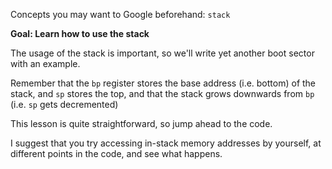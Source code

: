 Concepts you may want to Google beforehand: `stack`

**Goal: Learn how to use the stack**

The usage of the stack is important, so we'll write yet another boot sector with an example.

Remember that the `bp` register stores the base address (i.e. bottom) of the stack, and `sp` stores the top, and that the stack grows downwards from `bp` (i.e. `sp` gets decremented)

This lesson is quite straightforward, so jump ahead to the code.

I suggest that you try accessing in-stack memory addresses by yourself, at different points in the code, and see what happens.